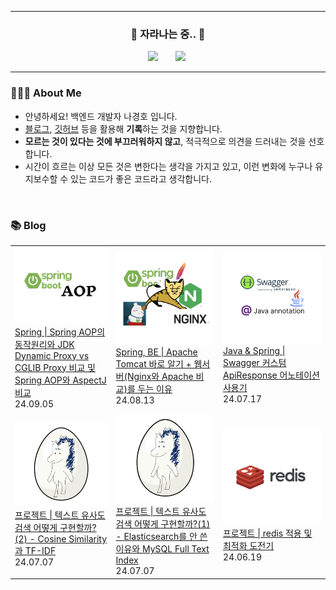 <hr>

<h3 align="center"> 🌱 자라나는 중.. 🌱 </h3>
<p align="center"> 
    <a href="https://www.instagram.com/guuardna_/"> <img src="http://img.shields.io/badge/-instagram-22222a?style=flat&logo=Instagram&link=https://www.instagram.com/guuardna_/" style="height : auto; margin-left : 10px; margin-right : 10px;"/></a>&nbsp
    <a href="https://hoya324.tistory.com/"><img src="http://img.shields.io/badge/-Tistory-000000?style=flat&logo=Tistory&link=https://hoya324.tistory.com/" style="height : auto; margin-left : 10px; margin-right : 10px;"/></a>&nbsp
</p>

<hr>

### 👨🏻‍🌾 About Me

- 안녕하세요! 백엔드 개발자 나경호 입니다.
- [블로그](https://hoya324.tistory.com/), [깃허브](https://github.com/Hoya324) 등을 활용해 **기록**하는 것을 지향합니다.
- **모르는 것이 있다는 것에 부끄러워하지 않고**, 적극적으로 의견을 드러내는 것을 선호합니다.
- 시간이 흐르는 이상 모든 것은 변한다는 생각을 가지고 있고, 이런 변화에 누구나 유지보수할 수 있는 코드가 좋은 코드라고 생각합니다.

<br/>

### 📚 Blog
<table><tbody><tr>
<td width=200px">
<a href="https://hoya324.tistory.com/62">
<img width="180px" display="block" margin-left="auto" margin-right="auto" text-align="center" src="/img/62.png"/><br/>
<div>Spring | Spring AOP의 동작원리와 JDK Dynamic Proxy vs CGLIB Proxy 비교 및 Spring AOP와 AspectJ 비교</div>
</a>
<div>24.09.05</div>
</td>
<td width=200px">
<a href="https://hoya324.tistory.com/60">
    <img width="180px" display="block" margin-left="auto" margin-right="auto" text-align="center" src="/img/60.png"/><br/>
    <div>Spring, BE | Apache Tomcat 바로 알기 + 웹서버(Nginx와 Apache 비교)를 두는 이유</div>
</a>
<div>24.08.13</div>
</td>
<td width=200px">
<a href="https://hoya324.tistory.com/58">
    <img width="180px" display="block" margin-left="auto" margin-right="auto" text-align="center" src="/img/58.png"/><br/>
    <div>Java & Spring | Swagger 커스텀 ApiResponse 어노테이션 사용기 </div>
</a>
<div>24.07.17</div>
</tr>
<tr>
</td>
<td width=200px">
<a href="https://hoya324.tistory.com/57">
<img width="180px" display="block" margin-left="auto" margin-right="auto" text-align="center" src="/img/56.png"/><br/>
<div>프로젝트 | 텍스트 유사도 검색 어떻게 구현할까?(2) - Cosine Similarity과 TF-IDF </div>
</a>
<div>24.07.07</div>
</td>
<td width=200px">
<a href="https://hoya324.tistory.com/56">
<img width="180px" display="block" margin-left="auto" margin-right="auto" text-align="center" src="/img/56.png"/><br/>
<div>프로젝트 | 텍스트 유사도 검색 어떻게 구현할까?(1) - Elasticsearch를 안 쓴 이유와 MySQL Full Text Index </div>
</a>
<div>24.07.07</div>
<td width=200px">
    <a href="https://hoya324.tistory.com/40">
        <img width="180px" display="block" margin-left="auto" margin-right="auto" text-align="center" src="/img/40.png"/><br/>
        <div>프로젝트 | redis 적용 및 최적화 도전기 </div>
    </a>
    <div>24.06.19</div>
</td>
</tr>
</tbody></table>
